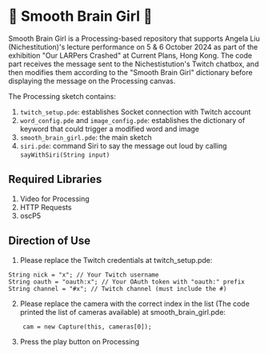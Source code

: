 # 🧠 Smooth Brain Girl 🧒
Smooth Brain Girl is a Processing-based repository that supports Angela Liu (Nichestitution)'s lecture performance on 5 & 6 October 2024 as part of the exhibition "Our LARPers Crashed" at Current Plans, Hong Kong. The code part receives the message sent to the Nichestistution's Twitch chatbox, and then modifies them according to the "Smooth Brain Girl" dictionary before displaying the message on the Processing canvas.

The Processing sketch contains:
1. `twitch_setup.pde`: establishes Socket connection with Twitch account
2. `word_config.pde` and `image_config.pde`: establishes the dictionary of keyword that could trigger a modified word and image
3. `smooth_brain_girl.pde`: the main sketch
4. `siri.pde`: command Siri to say the message out loud by calling `sayWithSiri(String input)` 

## Required Libraries
1. Video for Processing
2. HTTP Requests
3. oscP5

## Direction of Use
1. Please replace the Twitch credentials at twitch_setup.pde:
```
String nick = "x"; // Your Twitch username
String oauth = "oauth:x"; // Your OAuth token with "oauth:" prefix
String channel = "#x"; // Twitch channel (must include the #)
```

2. Please replace the camera with the correct index in the list (The code printed the list of cameras available) at smooth_brain_girl.pde:
```
    cam = new Capture(this, cameras[0]);
```
3. Press the play button on Processing

